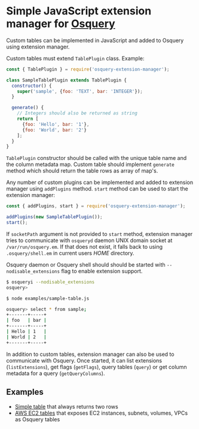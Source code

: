 # Simple JavaScript extension manager for [Osquery](https://github.com/osquery/osquery)

Custom tables can be implemented in JavaScript and added to Osquery using extension manager.

Custom tables must extend `TablePlugin` class. Example:

```javascript
const { TablePlugin } = require('osquery-extension-manager');

class SampleTablePlugin extends TablePlugin {
  constructor() {
    super('sample', {foo: 'TEXT', bar: 'INTEGER'});
  }

  generate() {
    // Integers should also be returned as string
    return [
      {foo: 'Hello', bar: '1'},
      {foo: 'World', bar: '2'}
    ];
  }
}
```

`TablePlugin` constructor should be called with the unique table name and the column metadata map. Custom table should implement `generate` method which should return the table rows as array of map's.

Any number of custom plugins can be implemented and added to extension manager using `addPlugins` method. `start` method can be used to start the extension manager:

```javascript
const { addPlugins, start } = require('osquery-extension-manager');

addPlugins(new SampleTablePlugin());
start();
```

If `socketPath` argument is not provided to `start` method, extension manager tries to communicate with `osqueryd` daemon UNIX domain socket at `/var/run/osquery.em`. If that does not exist, it falls back to using `.osquery/shell.em` in current users *HOME* directory.

Osquery daemon or Osquery shell should should be started with `--nodisable_extensions` flag to enable extension support.

```bash
$ osqueryi --nodisable_extensions
osquery>
```

```bash
$ node examples/sample-table.js
```

```bash
osquery> select * from sample;
+-------+-----+
| foo   | bar |
+-------+-----+
| Hello | 1   |
| World | 2   |
+-------+-----+
```

In addition to custom tables, extension manager can also be used to communicate with Osquery. Once started, it can list extensions (`listExtensions`), get flags (`getFlags`), query tables  (`query`) or get column metadata for a query (`getQueryColumns`).

## Examples

* [Simple table](examples/sample-table.js) that always returns two rows
* [AWS EC2 tables](examples/aws-ec2-tables.js) that exposes EC2 instances, subnets, volumes, VPCs as Osquery tables